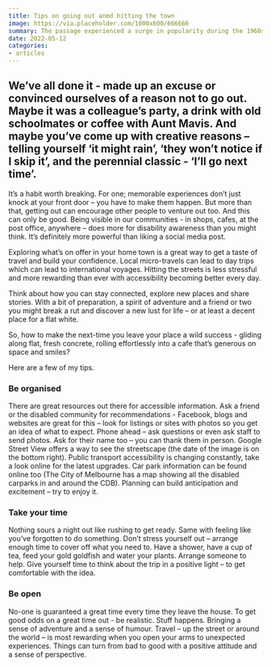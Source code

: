 ```yaml
---
title: Tips on going out anmd hitting the town
image: https://via.placeholder.com/1000x600/666666
summary: The passage experienced a surge in popularity during the 1960s when Letraset used it on their dry-transfer sheets, and again during the 90s as desktop publishers.
date: 2022-05-12
categories:
- articles
---
```


## We’ve all done it - made up an excuse or convinced ourselves of a reason not to go out. Maybe it was a colleague’s party, a drink with old schoolmates or coffee with Aunt Mavis. And maybe you’ve come up with creative reasons – telling yourself ‘it might rain’, ‘they won’t notice if I skip it’, and the perennial classic - ‘I’ll go next time’.

It’s a habit worth breaking. For one; memorable experiences don’t just knock at your front door – you have to make them happen. But more than that, getting out can encourage other people to venture out too. And this can only be good.
Being visible in our communities - in shops, cafes, at the post office, anywhere – does more for disability awareness than you might think. It’s definitely more powerful than liking a social media post.

Exploring what’s on offer in your home town is a great way to get a taste of travel and build your confidence. Local micro-travels can lead to day trips which can lead to international voyages. Hitting the streets is less stressful and more rewarding than ever with accessibility becoming better every day.

Think about how you can stay connected, explore new places and share stories. With a bit of preparation, a spirit of adventure and a friend or two you might break a rut and discover a new lust for life – or at least a decent place for a flat white.

So, how to make the next-time you leave your place a wild success - gliding along flat, fresh concrete, rolling effortlessly into a cafe that’s generous on space and smiles?

Here are a few of my tips.

### Be organised
There are great resources out there for accessible information. Ask a friend or the disabled community for recommendations - Facebook, blogs and websites are great for this – look for listings or sites with photos so you get an idea of what to expect. Phone ahead – ask questions or even ask staff to send photos. Ask for their name too – you can thank them in person. Google Street View offers a way to see the streetscape (the date of the image is on the bottom right). Public transport accessibility is changing constantly, take a look online for the latest upgrades. Car park information can be found online too (The City of Melbourne has a map showing all the disabled carparks in and around the CDB). Planning can build anticipation and excitement – try to enjoy it.

### Take your time
Nothing sours a night out like rushing to get ready. Same with feeling like you’ve forgotten to do something. Don’t stress yourself out – arrange enough time to cover off what you need to. Have a shower, have a cup of tea, feed your gold goldfish and water your plants. Arrange someone to help. Give yourself time to think about the trip in a positive light – to get comfortable with the idea.

### Be open
No-one is guaranteed a great time every time they leave the house. To get good odds on a great time out - be realistic. Stuff happens. Bringing a sense of adventure and a sense of humour. Travel – up the street or around the world – is most rewarding when you open your arms to unexpected experiences. Things can turn from bad to good with a positive attitude and a sense of perspective.

